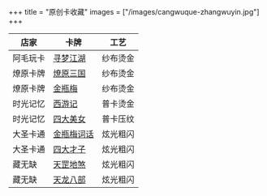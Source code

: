 +++
title = "原创卡收藏"
images = ["/images/cangwuque-zhangwuyin.jpg"]
+++

| 店家 | 卡牌 | 工艺 |
|------|------|-----|
| 阿毛玩卡 | [寻梦江湖](/cards/card-collections-amao-xunmengjianghu/) | 纱布烫金 |
| 燎原卡牌 | [燎原三国](/cards/card-collections-liaoyuan-sanguo/) | 纱布烫金 |
| 燎原卡牌 |  [金瓶梅](/cards/card-collections-liaoyuan-jinpingmei/)  | 纱布烫金 |
| 时光记忆 |  [西游记](/cards/card-collections-shiguangjiyi-xiyouji/)  |  普卡烫金  |
| 时光记忆 |  [四大美女](/cards/card-collections-shiguangjiyi-sidameinv/)  |  普卡压纹  |
| 大圣卡通 | [金瓶梅词话](/cards/card-collections-dashengkatong-jinpingmei/) |  炫光粗闪  |
| 大圣卡通 | [四大才子](/cards/card-collections-dashengkatong-sidacaizi/) |  炫光粗闪  |
|  藏无缺  | [天罡地煞](/cards/card-collections-cangwuque-tiangangdisha/) |  炫光粗闪  |
|  藏无缺  | [天龙八部](/cards/card-collections-cangwuque-tianlongbabu/) |  炫光粗闪  |